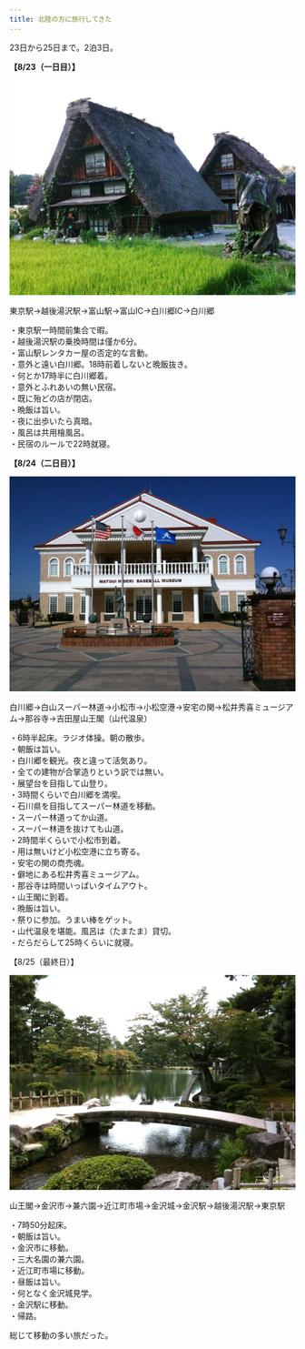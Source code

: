 ```yaml
---
title: 北陸の方に旅行してきた
---
```


23日から25日まで。2泊3日。

**【8/23（一日目）】**

![北陸旅行一日目の白川郷](/images/2009-08-23-first-day-of-the-trip-to-hokuriku.jpg)

東京駅→越後湯沢駅→富山駅→富山IC→白川郷IC→白川郷

・東京駅一時間前集合で暇。<br>
・越後湯沢駅の乗換時間は僅か6分。<br>
・富山駅レンタカー屋の否定的な言動。<br>
・意外と遠い白川郷。18時前着しないと晩飯抜き。<br>
・何とか17時半に白川郷着。<br>
・意外とふれあいの無い民宿。<br>
・既に殆どの店が閉店。<br>
・晩飯は旨い。<br>
・夜に出歩いたら真暗。<br>
・風呂は共用檜風呂。<br>
・民宿のルールで22時就寝。

**【8/24（二日目）】**

![北陸旅行二日目の松井秀喜ベースボールミュージアム](/images/2009-08-24-second-day-of-the-trip-to-hokuriku.jpg)

白川郷→白山スーパー林道→小松市→小松空港→安宅の関→松井秀喜ミュージアム→那谷寺→吉田屋山王閣（山代温泉）

・6時半起床。ラジオ体操。朝の散歩。<br>
・朝飯は旨い。<br>
・白川郷を観光。夜と違って活気あり。<br>
・全ての建物が合掌造りという訳では無い。<br>
・展望台を目指して山登り。<br>
・3時間くらいで白川郷を満喫。<br>
・石川県を目指してスーパー林道を移動。<br>
・スーパー林道ってか山道。<br>
・スーパー林道を抜けても山道。<br>
・2時間半くらいで小松市到着。<br>
・用は無いけど小松空港に立ち寄る。<br>
・安宅の関の商売魂。<br>
・僻地にある松井秀喜ミュージアム。<br>
・那谷寺は時間いっぱいタイムアウト。<br>
・山王閣に到着。<br>
・晩飯は旨い。<br>
・祭りに参加。うまい棒をゲット。<br>
・山代温泉を堪能。風呂は（たまたま）貸切。<br>
・だらだらして25時くらいに就寝。

【8/25（最終日）】

![北陸旅行三日目の兼六園](/images/2009-08-25-last-day-of-the-trip-to-hokuriku.jpg)

山王閣→金沢市→兼六園→近江町市場→金沢城→金沢駅→越後湯沢駅→東京駅

・7時50分起床。<br>
・朝飯は旨い。<br>
・金沢市に移動。<br>
・三大名園の兼六園。<br>
・近江町市場に移動。<br>
・昼飯は旨い。<br>
・何となく金沢城見学。<br>
・金沢駅に移動。<br>
・帰路。

総じて移動の多い旅だった。
